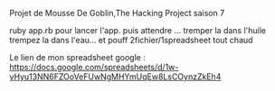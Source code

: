 Projet de Mousse De Goblin,The Hacking Project saison 7

ruby app.rb pour lancer l'app.
puis attendre ...
tremper la dans l'huile trempez la dans l'eau...
et pouff 2fichier/1spreadsheet tout chaud

Le lien de mon spreadsheet google : 
https://docs.google.com/spreadsheets/d/1w-yHyu13NN6FZOoVeFUwNgMHYmUqEw8LsCOynzZkEh4